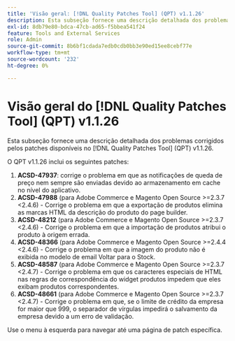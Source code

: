 ```yaml
---
title: 'Visão geral: [!DNL Quality Patches Tool] (QPT) v1.1.26'
description: Esta subseção fornece uma descrição detalhada dos problemas corrigidos pelos patches disponíveis no  [!DNL Quality Patches Tool] (QPT) v1.1.26.
exl-id: 8db79e80-bdca-47cb-ad65-f5bbea541f24
feature: Tools and External Services
role: Admin
source-git-commit: 8b6bf1cdada7edb0cdb0bb3e90ed15ee8cebf77e
workflow-type: tm+mt
source-wordcount: '232'
ht-degree: 0%

---
```


# Visão geral do [!DNL Quality Patches Tool] (QPT) v1.1.26

Esta subseção fornece uma descrição detalhada dos problemas corrigidos pelos patches disponíveis no [!DNL Quality Patches Tool] (QPT) v1.1.26.

O QPT v1.1.26 inclui os seguintes patches:

1. **ACSD-47937**: corrige o problema em que as notificações de queda de preço nem sempre são enviadas devido ao armazenamento em cache no nível do aplicativo.
1. **ACSD-47988** (para Adobe Commerce e Magento Open Source >=2.3.7 &lt;2.4.6) - Corrige o problema em que a exportação de produtos elimina as marcas HTML da descrição do produto do page builder.
1. **ACSD-48212** (para Adobe Commerce e Magento Open Source >=2.3.7 &lt;2.4.6) - Corrige o problema em que a importação de produtos atribui o produto à origem errada.
1. **ACSD-48366** (para Adobe Commerce e Magento Open Source >=2.4.4 &lt;2.4.6) - Corrige o problema em que a imagem do produto não é exibida no modelo de email Voltar para o Stock.
1. **ACSD-48587** (para Adobe Commerce e Magento Open Source >=2.3.7 &lt;2.4.7) - Corrige o problema em que os caracteres especiais de HTML nas regras de correspondência do widget produtos impedem que eles exibam produtos correspondentes.
1. **ACSD-48661** (para Adobe Commerce e Magento Open Source >=2.3.7 &lt;2.4.7) - Corrige o problema em que, se o limite de crédito da empresa for maior que 999, o separador de vírgulas impedirá o salvamento da empresa devido a um erro de validação.

Use o menu à esquerda para navegar até uma página de patch específica.
